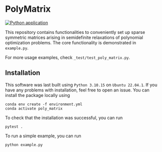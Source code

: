 # PolyMatrix 

[![Python application](https://github.com/utiasASRL/poly_matrix/actions/workflows/python-app.yml/badge.svg)](https://github.com/utiasASRL/poly_matrix/actions/workflows/python-app.yml)

This repository contains functionalities to conveniently set up sparse symmetric matrices arising in semidefinite relaxations of polynomial optimization problems. The core functionality is demonstrated in `example.py`.

For more usage examples, check `_test/test_poly_matrix.py`. 

## Installation

This software was last built using `Python 3.10.15` on `Ubuntu 22.04.1`. If you have any problems with installation, feel free to open an issue. You can install the package locally using
```
conda env create -f environment.yml
conda activate poly_matrix
```

To check that the installation was successful, you can run
```
pytest .
```

To run a simple example, you can run
```
python example.py
```
